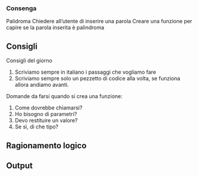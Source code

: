 ### Consenga
Palidroma
Chiedere all’utente di inserire una parola
Creare una funzione per capire se la parola inserita è palindroma

## Consigli
Consigli del giorno
1. Scriviamo sempre in italiano i passaggi che vogliamo fare
2. Scriviamo sempre solo un pezzetto di codice alla volta, se funziona allora andiamo avanti.

Domande da  farsi quando si crea una funzione:
1. Come dovrebbe chiamarsi?
2. Ho bisogno di parametri?
3. Devo restituire un valore?
4. Se sì, di che tipo?

## Ragionamento logico


## Output
